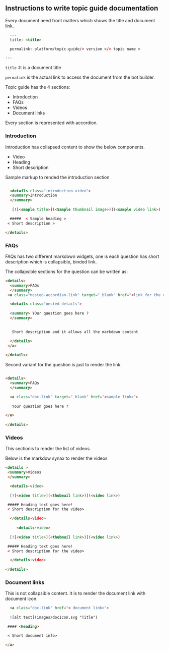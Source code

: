 
## Instructions to write topic guide documentation

Every document need front matters  which shows the title and document link.

```html
  ---
  title: <title>

  permalink: platform/topic-guide/< version >/< topic name >

---
```

`title` :It is a document title

`permalink` is the actual link to access the document from the bot builder.

Topic guide has the 4 sections:

 - Introduction
 - FAQs
 - Videos
 - Document links

Every section is represented with accordion.

### Introduction

 Introduction has collapsed content to show the below components.
 - Video
 - Heading
 - Short description
 
Sample markup to rended the introduction section


```html

  <details class="introduction-video">
  <summary>Introduction
  </summary>
  
   [![<smaple title>](<Sample thumbnail image>)](<sample video link>)

  #####  < Sample heading >
 < Short description >

</details>
```

### FAQs

FAQs has two different markdown widgets, one is each question has short description which is collapsible, binded link.

The collapsible sections for the question can be written as:

``` html
<details>
  <summary>FAQs
  </summary>
 <a class="nested-accordian-link" target="_blank" href="<link for the question>">

  <details class="nested-details">
 
  <summary> YOur question goes here ?
  </summary>

 
   Short description and it allows all the markdown content

  </details>
 </a>
  
</details>


```

Second variant for the question is just to render the link.

```html

<details>
  <summary>FAQs
  </summary>

  <a class="doc-link" target="_blank" href="<sample link>">
 
   Your question goes here ?

</a>
  
</details>

```
 
 

### Videos

 This sectionis to render the list of videos.
 
 Below is the markdow synax to render the videos
 
 ```html
<details >
  <summary>Videos
  </summary>

   <details-video>
   
   [![<video title>](<thubmail link>)](<video link>)

  ##### Heading text goes here!
  < Short description for the video>

   </details-video>
     
      <details-video>
   
   [![<video title>](<thubmail link>)](<video link>)

  ##### Heading text goes here!
  < Short description for the video>

   </details-video>
  
</details>

```
 
 
 ### Document links

  This is not collapsible content.
It is to render the document link with document icon.

```html
  <a class="doc-link" href="< document link>">
 
  ![alt text](images/docIcon.svg "Title")

 #### <Heading>

 < Short document info>

</a>

```
 
